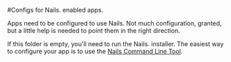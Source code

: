 #Configs for Nails. enabled apps.

Apps need to be configured to use Nails. Not much configuration, granted, but a little help is needed to point them in the right direction.

If this folder is empty, you'll need to run the Nails. installer. The easiest way to configure your app is to use the [Nails Command Line Tool](http://github.com/nails/command-line-tool).